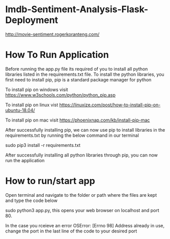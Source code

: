 # Imdb-Sentiment-Analysis-Flask-Deployment
http://movie-sentiment.rogerkoranteng.com/



# How To Run Application
Before running the app.py file its required of you to install all python libraries listed in the requirements.txt file. To install the python libraries, you first need to install pip, pip is a standard package manager for python

To install pip on windows visit https://www.w3schools.com/python/python_pip.asp

To install pip on linux vist https://linuxize.com/post/how-to-install-pip-on-ubuntu-18.04/

To install pip on mac visit https://phoenixnap.com/kb/install-pip-mac

After successfully installing pip, we can now use pip to install libraries in the requirements.txt by running the below command in our terminal

sudo pip3 install -r requirements.txt

After successfully installing all python libraries through pip, you can now run the application

# How to run/start app
Open terminal and navigate to the folder or path where the files are kept and type the code below

sudo python3 app.py, this opens your web browser on localhost and port 80.

In the case you rceieve an error OSError: [Errno 98] Address already in use, change the port in the last line of the code to your desired port
